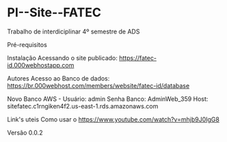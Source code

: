 # PI--Site--FATEC

Trabalho de interdiciplinar 4º semestre de ADS

Pré-requisitos 

Instalação
Acessando o site publicado: https://fatec-id.000webhostapp.com

Autores
Acesso ao Banco de dados: https://br.000webhost.com/members/website/fatec-id/database

Novo Banco AWS -
Usuário: admin
Senha Banco: AdminWeb_359
Host: sitefatec.c1rngiken4f2.us-east-1.rds.amazonaws.com

Link's uteis 
Como usar o https://www.youtube.com/watch?v=mhjb9J0IgG8

Versão 0.0.2
